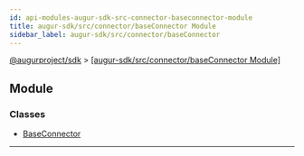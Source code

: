 ```yaml
---
id: api-modules-augur-sdk-src-connector-baseconnector-module
title: augur-sdk/src/connector/baseConnector Module
sidebar_label: augur-sdk/src/connector/baseConnector
---
```


[@augurproject/sdk](api-readme.md) > [[augur-sdk/src/connector/baseConnector Module]](api-modules-augur-sdk-src-connector-baseconnector-module.md)

## Module

### Classes

* [BaseConnector](api-classes-augur-sdk-src-connector-baseconnector-baseconnector.md)

---

